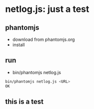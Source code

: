 netlog.js: just a test
======================

## phantomjs

* download from phantomjs.org
* install

## run

* bin/phantomjs netlog.js <URL>

```bash
bin/phantomjs netlog.js <URL>
OK
```

this is a test
--------------


